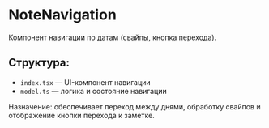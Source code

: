 # NoteNavigation

Компонент навигации по датам (свайпы, кнопка перехода).

## Структура:

- `index.tsx` — UI-компонент навигации
- `model.ts` — логика и состояние навигации

Назначение: обеспечивает переход между днями, обработку свайпов и отображение кнопки перехода к заметке.
